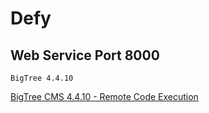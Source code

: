 # Defy

## Web Service Port 8000

```plaintext
BigTree 4.4.10
```

[BigTree CMS 4.4.10 - Remote Code Execution](https://www.exploit-db.com/exploits/48831)
